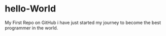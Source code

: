# hello-World
My First Repo on GitHub
i have just started my journey to become the best programmer in the world.
